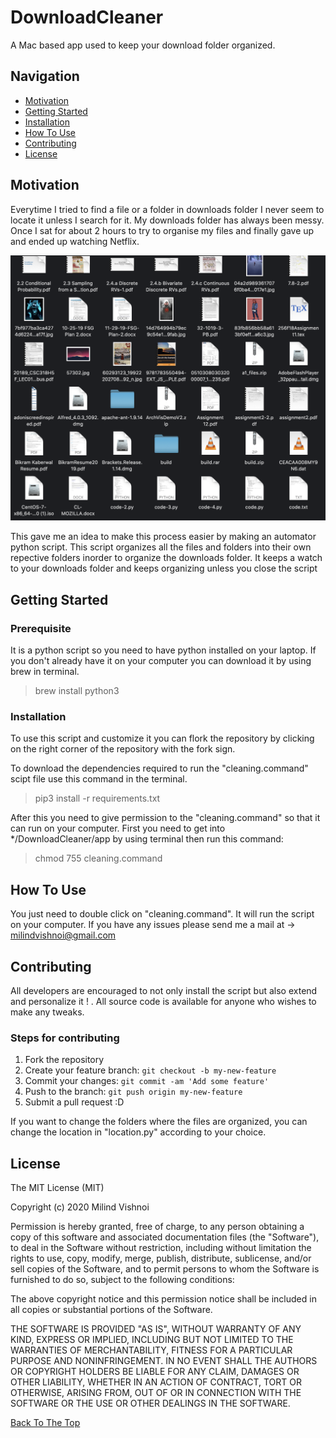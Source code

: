 # DownloadCleaner

A Mac based app used to keep your download folder organized.

## Navigation
- [Motivation](#motivation)
- [Getting Started](#started)
- [Installation](#installation)
- [How To Use](#use)
- [Contributing](#contributing)
- [License](#license)

## <a name="description"></a> Motivation

Everytime I tried to find a file or a folder in downloads folder I never seem to locate it unless I search for it. My downloads folder has always been messy. Once I sat for about 2 hours to try to organise my files and finally gave up and ended up watching Netflix.

<p align="center">
<img src="screenshot.png" width="900">
</p>

This gave me an idea to make this process easier by making an automator python script. This script organizes all the files and folders into their own repective folders inorder to organize the downloads folder. It keeps a watch to your downloads folder and keeps organizing unless you close the script

## <a name='started'></a>Getting Started

### Prerequisite

It is a python script so you need to have python installed on your laptop. If you don't already have it on your computer you can download it by using brew in terminal.

> brew install python3

### <a name='installation'></a> Installation

To use this script and customize it you can flork the repository by clicking on the right corner of the repository with the fork sign.

To download the dependencies required to run the "cleaning.command" scipt file use this command in the terminal.

> pip3 install -r requirements.txt

After this you need to give permission to the "cleaning.command" so that it can run on your computer. First you need to get into \*/DownloadCleaner/app by using terminal then run this command:

> chmod 755 cleaning.command

## <a name="use"></a> How To Use

You just need to double click on "cleaning.command". It will run the script on your computer. If you have any issues please send me a mail at -> milindvishnoi@gmail.com

## <a name="contribution"></a> Contributing

All developers are encouraged to not only install the script but also extend and personalize it ! . All source code is available for anyone who wishes to make any tweaks.

### Steps for contributing

1. Fork the repository
2. Create your feature branch: `git checkout -b my-new-feature`
3. Commit your changes: `git commit -am 'Add some feature'`
4. Push to the branch: `git push origin my-new-feature`
5. Submit a pull request :D

If you want to change the folders where the files are organized, you can change the location in "location.py" according to your choice.

## <a name="license"></a> License

The MIT License (MIT)

Copyright (c) 2020 Milind Vishnoi

Permission is hereby granted, free of charge, to any person obtaining a copy of this software and associated documentation files (the "Software"), to deal in the Software without restriction, including without limitation the rights to use, copy, modify, merge, publish, distribute, sublicense, and/or sell copies of the Software, and to permit persons to whom the Software is furnished to do so, subject to the following conditions:

The above copyright notice and this permission notice shall be included in all copies or substantial portions of the Software.

THE SOFTWARE IS PROVIDED "AS IS", WITHOUT WARRANTY OF ANY KIND, EXPRESS OR IMPLIED, INCLUDING BUT NOT LIMITED TO THE WARRANTIES OF MERCHANTABILITY, FITNESS FOR A PARTICULAR PURPOSE AND NONINFRINGEMENT. IN NO EVENT SHALL THE AUTHORS OR COPYRIGHT HOLDERS BE LIABLE FOR ANY CLAIM, DAMAGES OR OTHER LIABILITY, WHETHER IN AN ACTION OF CONTRACT, TORT OR OTHERWISE, ARISING FROM, OUT OF OR IN CONNECTION WITH THE SOFTWARE OR THE USE OR OTHER DEALINGS IN THE SOFTWARE.

[Back To The Top](#DownloadCleaner)
